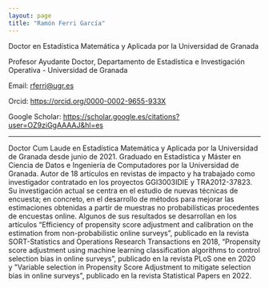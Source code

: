 ```yaml
---
layout: page
title: "Ramón Ferri García"
---
```


Doctor en Estadística Matemática y Aplicada por la Universidad de Granada

Profesor Ayudante Doctor, Departamento de Estadística e Investigación Operativa - Universidad de Granada

Email: rferri@ugr.es

Orcid: <https://orcid.org/0000-0002-9655-933X>

Google Scholar: <https://scholar.google.es/citations?user=OZ9ziGgAAAAJ&hl=es>

---

Doctor Cum Laude en Estadística Matemática y Aplicada por la Universidad de Granada desde junio de 2021. Graduado en Estadística y Máster en Ciencia de Datos e Ingeniería de Computadores por la Universidad de Granada. Autor de 18 artículos en revistas de impacto y ha trabajado como investigador contratado en los proyectos GGI3003IDIE y TRA2012-37823. Su investigación actual se centra en el estudio de nuevas técnicas de encuesta; en concreto, en el desarrollo de métodos para mejorar las estimaciones obtenidas a partir de muestras no probabilísticas procedentes de encuestas online. Algunos de sus resultados se desarrollan en los artículos “Efficiency of propensity score adjustment and calibration on the estimation from non-probabilistic online surveys”, publicado en la revista SORT-Statistics and Operations Research Transactions en 2018, “Propensity score adjustment using machine learning classification algorithms to control selection bias in online surveys”, publicado en la revista PLoS one en 2020 y "Variable selection in Propensity Score Adjustment to mitigate selection bias in online surveys", publicado en la revista Statistical Papers en 2022.
